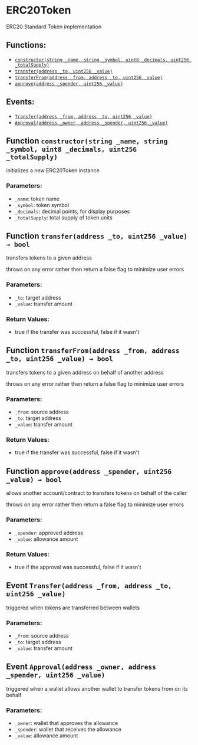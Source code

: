 # ERC20Token

ERC20 Standard Token implementation

## Functions:

* [`constructor(string _name, string _symbol, uint8 _decimals, uint256 _totalSupply)`](erc20token.md#ERC20Token-constructor-string-string-uint8-uint256-)
* [`transfer(address _to, uint256 _value)`](erc20token.md#ERC20Token-transfer-address-uint256-)
* [`transferFrom(address _from, address _to, uint256 _value)`](erc20token.md#ERC20Token-transferFrom-address-address-uint256-)
* [`approve(address _spender, uint256 _value)`](erc20token.md#ERC20Token-approve-address-uint256-)

## Events:

* [`Transfer(address _from, address _to, uint256 _value)`](erc20token.md#ERC20Token-Transfer-address-address-uint256-)
* [`Approval(address _owner, address _spender, uint256 _value)`](erc20token.md#ERC20Token-Approval-address-address-uint256-)

## Function `constructor(string _name, string _symbol, uint8 _decimals, uint256 _totalSupply)` <a id="ERC20Token-constructor-string-string-uint8-uint256-"></a>

initializes a new ERC20Token instance

### Parameters:

* `_name`: token name
* `_symbol`: token symbol
* `_decimals`: decimal points, for display purposes
* `_totalSupply`: total supply of token units

## Function `transfer(address _to, uint256 _value) → bool` <a id="ERC20Token-transfer-address-uint256-"></a>

transfers tokens to a given address

throws on any error rather then return a false flag to minimize user errors

### Parameters:

* `_to`: target address
* `_value`: transfer amount

### Return Values:

* true if the transfer was successful, false if it wasn't

## Function `transferFrom(address _from, address _to, uint256 _value) → bool` <a id="ERC20Token-transferFrom-address-address-uint256-"></a>

transfers tokens to a given address on behalf of another address

throws on any error rather then return a false flag to minimize user errors

### Parameters:

* `_from`: source address
* `_to`: target address
* `_value`: transfer amount

### Return Values:

* true if the transfer was successful, false if it wasn't

## Function `approve(address _spender, uint256 _value) → bool` <a id="ERC20Token-approve-address-uint256-"></a>

allows another account/contract to transfers tokens on behalf of the caller

throws on any error rather then return a false flag to minimize user errors

### Parameters:

* `_spender`: approved address
* `_value`: allowance amount

### Return Values:

* true if the approval was successful, false if it wasn't

## Event `Transfer(address _from, address _to, uint256 _value)` <a id="ERC20Token-Transfer-address-address-uint256-"></a>

triggered when tokens are transferred between wallets

### Parameters:

* `_from`: source address
* `_to`: target address
* `_value`: transfer amount

## Event `Approval(address _owner, address _spender, uint256 _value)` <a id="ERC20Token-Approval-address-address-uint256-"></a>

triggered when a wallet allows another wallet to transfer tokens from on its behalf

### Parameters:

* `_owner`: wallet that approves the allowance
* `_spender`: wallet that receives the allowance
* `_value`: allowance amount

